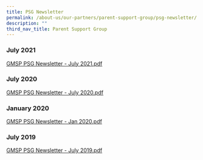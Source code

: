 ```yaml
---
title: PSG Newsletter
permalink: /about-us/our-partners/parent-support-group/psg-newsletter/
description: ""
third_nav_title: Parent Support Group
---
```

### July 2021

[GMSP PSG Newsletter - July 2021.pdf](https://geylangmethodistpri.moe.edu.sg/qql/slot/u176/2021/PSG/GMSP%20PSG%20Newsletter%20-%20July%202021.pdf)

### July 2020

[GMSP PSG Newsletter - July 2020.pdf](https://geylangmethodistpri.moe.edu.sg/qql/slot/u176/2021/PSG/GMSP%20PSG%20Newsletter%20-%20July%202020.pdf)

### January 2020

[GMSP PSG Newsletter - Jan 2020.pdf](https://geylangmethodistpri.moe.edu.sg/qql/slot/u176/2021/PSG/GMSP%20PSG%20Newsletter%20-%20Jan%202020.pdf)

### July 2019

[GMSP PSG Newsletter - July 2019.pdf](https://geylangmethodistpri.moe.edu.sg/qql/slot/u176/New%20Website%20Documents/GMSP%20PSG%20Newsletter%20-%20July%202019.pdf)